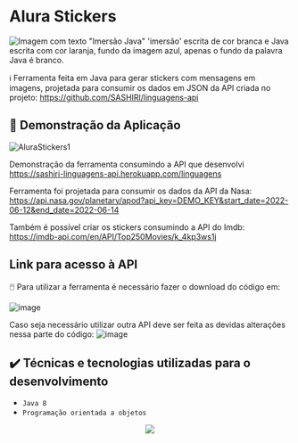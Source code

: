 # Alura Stickers

![Imagem com texto "Imersão Java" 'imersão' escrita de cor branca e Java escrita com cor laranja, fundo da imagem azul, apenas o fundo da palavra Java é branco.](https://user-images.githubusercontent.com/49219844/183550548-5e4dca63-b302-4c2c-ac96-fb37c325ce7e.png)

ℹ️
Ferramenta feita em Java para gerar stickers com mensagens em imagens, projetada para consumir os dados em JSON da API criada no projeto: https://github.com/SASHIRl/linguagens-api

## :hammer: Demonstração da Aplicação

![AluraStickers1](https://user-images.githubusercontent.com/49219844/183561881-17d69c76-17d6-49d6-b77d-feb61a7d73a1.png)

Demonstração da ferramenta consumindo a API que desenvolvi https://sashiri-linguagens-api.herokuapp.com/linguagens

Ferramenta foi projetada para consumir os dados da API da Nasa: https://api.nasa.gov/planetary/apod?api_key=DEMO_KEY&start_date=2022-06-12&end_date=2022-06-14

Também é possível criar os stickers consumindo a API do Imdb: https://imdb-api.com/en/API/Top250Movies/k_4kp3ws1j

## Link para acesso à API
🖱️
Para utilizar a ferramenta é necessário fazer o download do código em:

![image](https://user-images.githubusercontent.com/49219844/183562262-5cf1fd11-f89d-4832-8875-b326e4853d60.png)

Caso seja necessário utilizar outra API deve ser feita as devidas alterações nessa parte do código:
![image](https://user-images.githubusercontent.com/49219844/183562430-5b354a20-59fb-43c0-a107-adedb36110fd.png)


## ✔️ Técnicas e tecnologias utilizadas para o desenvolvimento

- ``Java 8``
- ``Programação orientada a objetos``

<p align="center">
<img src="http://img.shields.io/static/v1?label=STATUS&message=EM%20DESENVOLVIMENTO&color=GREEN&style=for-the-badge"/>
</p>
